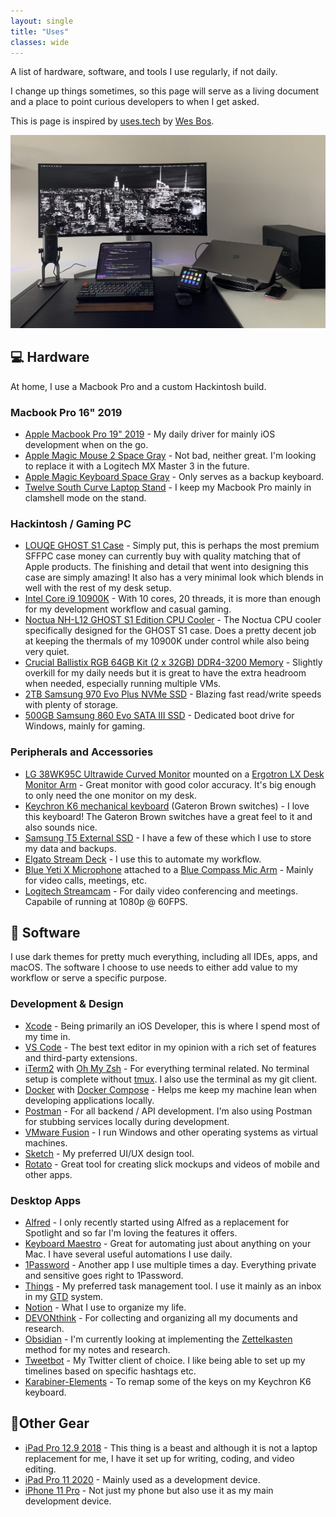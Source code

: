 ```yaml
---
layout: single
title: "Uses"
classes: wide
---
```


A list of hardware, software, and tools I use regularly, if not daily.

I change up things sometimes, so this page will serve as a living document and a place to point curious developers to when I get asked.

This is page is inspired by [uses.tech](https://uses.tech/) by [Wes Bos](https://wesbos.com/).

![image](/assets/images/rynaardb_desk_setup.jpg)

## 💻 Hardware

At home, I use a Macbook Pro and a custom Hackintosh build.

### Macbook Pro 16" 2019

* [Apple Macbook Pro 19" 2019](https://www.apple.com/macbook-pro-16/) - My daily driver for mainly iOS development when on the go.
* [Apple Magic Mouse 2 Space Gray](https://www.apple.com/shop/product/MRME2LL/A/magic-mouse-2-space-gray) - Not bad, neither great. I'm looking to replace it with a Logitech MX Master 3 in the future.
* [Apple Magic Keyboard Space Gray](https://www.apple.com/shop/product/MRMH2LL/A/magic-keyboard-with-numeric-keypad-us-english-space-gray) - Only serves as a backup keyboard.
* [Twelve South Curve Laptop Stand](https://www.twelvesouth.com/products/curve-for-macbook?variant=9173811757113) - I keep my Macbook Pro mainly in clamshell mode on the stand.

### Hackintosh / Gaming PC

* [LOUQE GHOST S1 Case](https://www.louqe.com/ghost-s1/) - Simply put, this is perhaps the most premium SFFPC case money can currently buy with quality matching that of Apple products. The finishing and detail that went into designing this case are simply amazing! It also has a very minimal look which blends in well with the rest of my desk setup.
* [Intel Core i9 10900K](https://ark.intel.com/content/www/us/en/ark/products/199332/intel-core-i9-10900k-processor-20m-cache-up-to-5-30-ghz.html) - With 10 cores, 20 threads, it is more than enough for my development workflow and casual gaming.
* [Noctua NH-L12 GHOST S1 Edition CPU Cooler](https://www.louqe.com/accessories/#noctua) - The Noctua CPU cooler specifically designed for the GHOST S1 case. Does a pretty decent job at keeping the thermals of my 10900K under control while also being very quiet.
* [Crucial Ballistix RGB 64GB Kit (2 x 32GB) DDR4-3200 Memory](https://www.crucial.com/memory/ddr4/bl2k32g32c16u4wl) - Slightly overkill for my daily needs but it is great to have the extra headroom when needed, especially running multiple VMs.
* [2TB Samsung 970 Evo Plus NVMe SSD](https://www.samsung.com/us/computing/memory-storage/solid-state-drives/ssd-970-evo-plus-nvme-m-2-2-tb-mz-v7s2t0b-am/) - Blazing fast read/write speeds with plenty of storage.
* [500GB Samsung 860 Evo SATA III SSD](https://www.samsung.com/de/memory-storage/860-evo-sata-3-2-5-inch-ssd/MZ-76E500BEU/?cid=de_paid_ppc_google_860EVO_sustain_IM-Storage-860EVO-sustain_text_ssdsamsung860evo500GB-20190926_none&tmcampid=7&tmad=c&tmplaceref=c_FF~_CN~ss860EVO_PH~on_MK~de_YQ~19q1q4_BS~ms_PR~ssd_SB~SSD860DCT_PK~clicks_FS~lo_CA~kew_MD~w_KS~bap_MT~exa&tmclickref=e_ssd%20samsung%20860%20evo%20500%20gb&gclid=CjwKCAjww5r8BRB6EiwArcckC1b7XNloGr7dl90k-zJi5UBIUb8i57pnTgtoHGXUqabqtSWDc0LNpRoCfeMQAvD_BwE) - Dedicated boot drive for Windows, mainly for gaming.

### Peripherals and Accessories

* [LG 38WK95C Ultrawide Curved Monitor](https://www.lg.com/us/monitors/lg-38WK95C-W-ultrawide-monitor) mounted on a [Ergotron LX Desk Monitor Arm](https://www.ergotron.com/en-us/products/product-details/45-241#?color=polished%20aluminum&buynow=0) - Great monitor with good color accuracy. It's big enough to only need the one monitor on my desk.
* [Keychron K6 mechanical keyboard](https://www.keychron.com/products/keychron-k6-wireless-mechanical-keyboard?variant=31440990142553) (Gateron Brown switches) - I love this keyboard! The Gateron Brown switches have a great feel to it and also sounds nice.
* [Samsung T5 External SSD](https://www.samsung.com/semiconductor/minisite/ssd/product/portable/t5/) - I have a few of these which I use to store my data and backups.
* [Elgato Stream Deck](https://www.elgato.com/en/gaming/stream-deck) - I use this to automate my workflow.
* [Blue Yeti X Microphone](https://www.bluemic.com/en-us/products/yeti-x/) attached to a [Blue Compass Mic Arm](https://www.bluemic.com/en-us/products/compass/) - Mainly for video calls, meetings, etc.
* [Logitech Streamcam](https://www.apple.com/macbook-pro-16/) - For daily video conferencing and meetings. Capabile of running at 1080p @ 60FPS.

## 🧩 Software

I use dark themes for pretty much everything, including all IDEs, apps, and macOS. The software I choose to use needs to either add value to my workflow or serve a specific purpose.

### Development & Design

* [Xcode](https://developer.apple.com/xcode/) - Being primarily an iOS Developer, this is where I spend most of my time in.
* [VS Code](https://code.visualstudio.com/) - The best text editor in my opinion with a rich set of features and third-party extensions.
* [iTerm2](https://iterm2.com/index.html) with [Oh My Zsh](https://ohmyz.sh/) - For everything terminal related. No terminal setup is complete without [tmux](https://github.com/tmux/tmux/wiki). I also use the terminal as my git client.
* [Docker](https://www.docker.com/) with [Docker Compose](https://docs.docker.com/compose/gettingstarted/) - Helps me keep my machine lean when developing applications locally.
* [Postman](https://www.postman.com/) - For all backend / API development. I'm also using Postman for stubbing services locally during development.
* [VMware Fusion](https://www.vmware.com/products/fusion.html) - I run Windows and other operating systems as virtual machines.
* [Sketch](https://www.sketch.com/) - My preferred UI/UX design tool.
* [Rotato](https://www.rotato.xyz/) - Great tool for creating slick mockups and videos of mobile and other apps.

### Desktop Apps

* [Alfred](https://www.alfredapp.com) - I only recently started using Alfred as a replacement for Spotlight and so far I'm loving the features it offers.
* [Keyboard Maestro](https://www.keyboardmaestro.com/main/) - Great for automating just about anything on your Mac. I have several useful automations I use daily.
* [1Password](https://1password.com/) - Another app I use multiple times a day. Everything private and sensitive goes right to 1Password.
* [Things](https://culturedcode.com/things/) - My preferred task management tool. I use it mainly as an inbox in my [GTD](https://gettingthingsdone.com/) system.
* [Notion](https://www.notion.so/) - What I use to organize my life.
* [DEVONthink](https://www.devontechnologies.com/apps/devonthink) - For collecting and organizing all my documents and research.
* [Obsidian](https://obsidian.md/) - I'm currently looking at implementing the [Zettelkasten](https://zettelkasten.de/) method for my notes and research.
* [Tweetbot](https://tapbots.com/tweetbot/mac/) - My Twitter client of choice. I like being able to set up my timelines based on specific hashtags etc.
* [Karabiner-Elements](https://karabiner-elements.pqrs.org/) - To remap some of the keys on my Keychron K6 keyboard.

## 📱Other Gear

* [iPad Pro 12.9 2018](https://www.gsmarena.com/apple_ipad_pro_12_9_(2018)-9387.php) - This thing is a beast and although it is not a laptop replacement for me, I have it set up for writing, coding, and video editing.
* [iPad Pro 11 2020](https://www.gsmarena.com/apple_ipad_pro_11_(2020)-10137.php) - Mainly used as a development device.
* [iPhone 11 Pro](https://www.gsmarena.com/apple_iphone_11_pro-9847.php) - Not just my phone but also use it as my main development device.